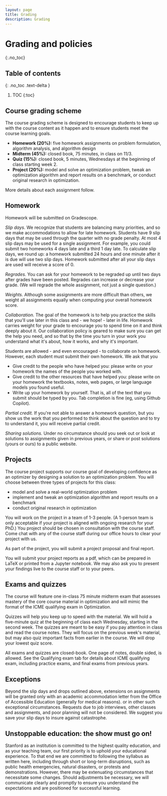 ```yaml
---
layout: page
title: Grading
description: Grading
---
```


# Grading and policies
{:.no_toc}

## Table of contents
{: .no_toc .text-delta }

1. TOC
{:toc}

## Course grading scheme

The course grading scheme is designed to encourage students to keep up with
the course content as it happen and to ensure students meet the course learning goals.

- **Homework (20%):** five homework assignments on problem formulation, algorithm analysis, and algorithm design
- **Midterm (45%):** closed book, 75 minutes, in class on 11/3.
- **Quiz (15%):** closed book, 5 minutes, Wednesdays at the beginning of class starting week 2.
- **Project (20%):** model and solve an optimization problem, tweak an optimization algorithm and report results on a benchmark, or conduct original research in optimization.
<!-- - **Presentation (5%):** present in-class on recent optimization research -->
<!-- - **Participation (5%):** attend lecture, ask questions, engage in discussion, and submit course surveys. -->
<!-- and in-class quizzes and writing assignments -->

More details about each assignment follow.

## Homework

<!-- Homework supports our course goals of learning to model optimization problems (hw1),
to characterize optimal solutions (hw2),
make mathematical predictions about the performance of optimization algorithms (hw3),
recognizing problems structures 
and learning to tweak optimization algorithms to adapt them to a specific problem (hw6). -->
Homework will be submitted on Gradescope.

*Slip days.* We recognize that students are balancing many priorities,
and so we make accommodations to allow for late homework.
Students have 9 slip days that may be used through the quarter with no grade penalty.
At most 4 slip days may be used for a single assignment.
For example, you could submit two homeworks 4 days late and a third 1 day late.
To calculate slip days, we round up: a homework submitted 24 hours and one minute after it is due will use two slip days.
Homework submitted after all your slip days are used will receive a score of 0.

*Regrades.* You can ask for your homework to be regraded up until two days after grades have been posted.
Regrades can increase or decrease your grade.
(We will regrade the whole assignment, not just a single question.)

*Weights.* Although some assignments are more difficult than others,
we weight all assignments equally when computing your overall homework score.

*Collaboration.* The goal of the homework is to help you practice the skills that you'll use later in this class and - we hope! - later in life.
Homework carries weight for your grade to encourage you to spend time on it and think deeply about it.
Our collaboration policy is geared to make sure you can get the help you need,
and so that by the time you turn in your work you understand what it's about,
how it works, and why it's important.

Students are allowed - and even encouraged - to collaborate on homework.
However, each student must submit their own homework. We ask that you

- Give credit to the people who have helped you: please write on your homework the names of the people you worked with.
- Give credit to the other resources that have helped you: please write on your homework 
the textbooks, notes, web pages, or large language models you found useful.
- Write up your homework by yourself. 
That is, all of the text that you submit should be typed by you.
Tab completion is fine (eg, using Github Copilot).

*Partial credit.* If you're not able to answer a homework question, but you show us
the work that you performed to think about the question and to try to understand it,
you will receive partial credit.

*Sharing solutions.* 
Under no circumstance should you seek out or look at solutions to assignments given in previous years,
or share or post solutions (yours or ours) to a public website.

## Projects

The course project supports our course goal of developing confidence as an optimizer by designing a solution to an optimization problem.
You will choose between three types of projects for this class:
* model and solve a real-world optimization problem
* implement and tweak an optimization algorithm and report results on a benchmark
* conduct original research in optimization

You will work on the project in a team of 1-3 people. (A 1-person team is only acceptable if your project is aligned with ongoing research for your PhD.) 
You project should be chosen in consultation with the course staff.
Come chat with any of the course staff during our office hours to clear your project with us.

As part of the project, you will submit a project proposal and final report.
<!-- present your findings live during the last week of class, and 
get (and give) feedback from your peers in the class. -->
<!-- [The project expectations](https://docs.google.com/document/d/1Lwn30NnQyGyu1c5-VDRAvv_z2kO03lsF1D_IQKD-BqI/edit) details project deliverables and lists project ideas. -->
You will submit your project reports as a pdf, which can be prepared in LaTeX or printed from a Jupyter notebook.
We may also ask you to present your findings live to 
the course staff or to your peers.
<!-- We will share projects with other students enrolled in the class for peer-grading, 
to support our course goals of assessing optimization literature and developing confidence as an optimizer.
If you need to keep your project private, please speak with the course staff. -->

<!-- Project final reports will be graded on the following items: 
(For a methodological or theoretical project, the "problem" referenced below might be that previous literature does not handle problems with certain features.) -->
<!-- example rubric https://docs.google.com/document/d/1KG69xTjNXjEe2BP4ScKdl39F35FzHpkJ/edit -->
<!-- 1. Does the project pose an interesting problem?
2. Does the project explore the impact of the major problem features discussed in class (size, sparsity, discrete variables, convexity, ill-conditioning, access patterns to problem data, convergence tolerance, speed, generalizability)? Which?
3. Does the project draw conclusions? Do you believe the conclusions? 
4. Do the graphics and tables presented support the conclusions of the project?
5. Is the writing clear and engaging? -->

<!-- The total project grade will holistically consider the quality and timeliness of the feedback you provided to other students on their projects, 
as well as your project report and presentation.
[Sign up for a slot](https://docs.google.com/spreadsheets/d/1PXv_sFkhz5jNAA765kgHanSPoILm2fHzzRNuOOJzpHM/edit?usp=sharing)
on the project presentations tab, particularly if you plan to leave campus early.  -->

## Exams and quizzes

The course will feature one in-class 75 minute midterm exam 
that assesses mastery of the core course material in optimization 
and will mimic the format of the ICME qualifying exam in Optimization.

Quizzes will help you keep up to speed with the material. 
We will hold a five-minute quiz at the beginning of class each Wednesday,
starting in the second week.
The quizzes are meant to be easy if you pay attention in class
and read the course notes. They will focus on the previous week's material,
but may also quiz important facts from earlier in the course.
We will drop your lowest quiz score.

All exams and quizzes are closed-book. One page of notes, double sided, is allowed.
See the Qualifying exam tab for details about ICME qualifying exam, including practice exams, and final exams from previous years.

<!-- ## Presentation

Students will design short presentations on recent literature in optimization once during the quarter. 
[Sign up for a date and paper to present.](https://docs.google.com/spreadsheets/d/17vG8kedtmZv27EavLJNXHjOUiQxyvBnBpwDh6skNQHE/edit?usp=sharing) -->

<!-- ## Participation

Students are expected to attend class and actively participate in discussion.
We will variously use polling questions and in-class surveys, quizzes, presentations, and writing assignments to quantify participation.
Students should expect to receive full participation credit if they miss no more than three days of class. -->

## Exceptions

Beyond the slip days and drops outlined above,
extensions on assignments will be granted only 
with an academic accommodation letter from the Office of Accessible Education
(generally for medical reasons).
or in other such exceptional circumstances.
Requests due to job interviews, other classes and assignments, and poor planning will not be considered.
We suggest you save your slip days to insure against catastrophe.

## Unstoppable education: the show must go on!

Stanford as an institution is committed to the highest quality education, and as your teaching team, our first priority is to uphold your educational experience. To that end we are committed to following the syllabus as written here, including through short or long-term disruptions, such as public health emergencies, natural disasters, or protests and demonstrations. However, there may be extenuating circumstances that necessitate some changes. Should adjustments be necessary, we will communicate clearly and promptly to ensure you understand the expectations and are positioned for successful learning.
